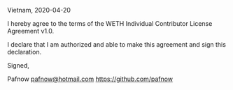 Vietnam, 2020-04-20

I hereby agree to the terms of the WETH Individual Contributor License
Agreement v1.0.

I declare that I am authorized and able to make this agreement and sign this
declaration.

Signed,

Pafnow pafnow@hotmail.com https://github.com/pafnow

